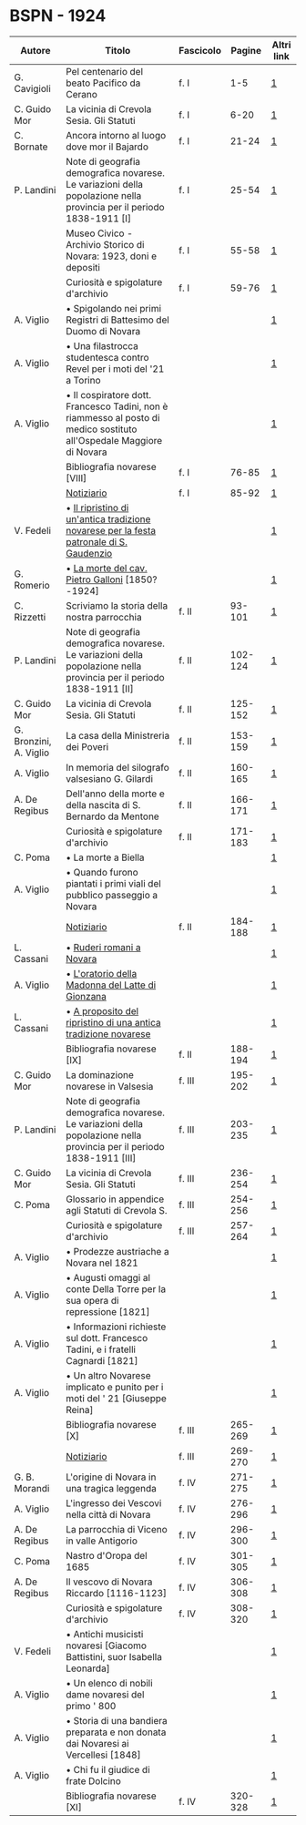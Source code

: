 # BSPN - 1924

| Autore                 | Titolo                                                                                                                                   | Fascicolo | Pagine  | Altri link                                             |
|------------------------|------------------------------------------------------------------------------------------------------------------------------------------|-----------|---------|--------------------------------------------------------|
| G. Cavigioli           | Pel centenario del beato Pacifico da Cerano                                                                                              | f. I      | 1-5     | [1](https://en.calameo.com/read/0072607357bc07b1a2ffb) |
| C. Guido Mor           | La vicinia di Crevola Sesia. Gli Statuti                                                                                                 | f. I      | 6-20    | [1](https://en.calameo.com/read/0072607357bc07b1a2ffb) |
| C. Bornate             | Ancora intorno al luogo dove mor il Bajardo                                                                                              | f. I      | 21-24   | [1](https://en.calameo.com/read/0072607357bc07b1a2ffb) |
| P. Landini             | Note di geografia demografica novarese. Le variazioni della popolazione nella provincia per il periodo 1838-1911 [I]                     | f. I      | 25-54   | [1](https://en.calameo.com/read/0072607357bc07b1a2ffb) |
|                        | Museo Civico - Archivio Storico di Novara: 1923, doni e depositi                                                                         | f. I      | 55-58   | [1](https://en.calameo.com/read/0072607357bc07b1a2ffb) |
|                        | Curiosità e spigolature d'archivio                                                                                                       | f. I      | 59-76   | [1](https://en.calameo.com/read/0072607357bc07b1a2ffb) |
| A. Viglio              | • Spigolando nei primi Registri di Battesimo del Duomo di Novara                                                                         |           |         | [1](https://en.calameo.com/read/0072607357bc07b1a2ffb) |
| A. Viglio              | • Una filastrocca studentesca contro Revel per i moti del '21 a Torino                                                                   |           |         | [1](https://en.calameo.com/read/0072607357bc07b1a2ffb) |
| A. Viglio              | • Il cospiratore dott. Francesco Tadini, non è riammesso al posto di medico sostituto all'Ospedale Maggiore di Novara                    |           |         | [1](https://en.calameo.com/read/0072607357bc07b1a2ffb) |
|                        | Bibliografia novarese [VIII]                                                                                                             | f. I      | 76-85   | [1](https://en.calameo.com/read/0072607357bc07b1a2ffb) |
|                        | [Notiziario](http://www.ssno.it/BSPNo/bspn_not24.html#241)                                                                               | f. I      | 85-92   | [1](https://en.calameo.com/read/0072607357bc07b1a2ffb) |
| V. Fedeli              | • [Il ripristino di un'antica tradizione novarese per la festa patronale di S. Gaudenzio](http://www.ssno.it/BSPNo/bspn_not24.html#trad) |           |         | [1](https://en.calameo.com/read/0072607357bc07b1a2ffb) |
| G. Romerio             | • [La morte del cav. Pietro Galloni](http://www.ssno.it/BSPNo/bspn_not24.html#gall) [1850?-1924]                                         |           |         | [1](https://en.calameo.com/read/0072607357bc07b1a2ffb) |
| C. Rizzetti            | Scriviamo la storia della nostra parrocchia                                                                                              | f. II     | 93-101  | [1](https://en.calameo.com/read/0072607355358e2ae853d) |
| P. Landini             | Note di geografia demografica novarese. Le variazioni della popolazione nella provincia per il periodo 1838-1911 [II]                    | f. II     | 102-124 | [1](https://en.calameo.com/read/0072607355358e2ae853d) |
| C. Guido Mor           | La vicinia di Crevola Sesia. Gli Statuti                                                                                                 | f. II     | 125-152 | [1](https://en.calameo.com/read/0072607355358e2ae853d) |
| G. Bronzini, A. Viglio | La casa della Ministreria dei Poveri                                                                                                     | f. II     | 153-159 | [1](https://en.calameo.com/read/0072607355358e2ae853d) |
| A. Viglio              | In memoria del silografo valsesiano G. Gilardi                                                                                           | f. II     | 160-165 | [1](https://en.calameo.com/read/0072607355358e2ae853d) |
| A. De Regibus          | Dell'anno della morte e della nascita di S. Bernardo da Mentone                                                                          | f. II     | 166-171 | [1](https://en.calameo.com/read/0072607355358e2ae853d) |
|                        | Curiosità e spigolature d'archivio                                                                                                       | f. II     | 171-183 | [1](https://en.calameo.com/read/0072607355358e2ae853d) |
| C. Poma                | • La morte a Biella                                                                                                                      |           |         | [1](https://en.calameo.com/read/0072607355358e2ae853d) |
| A. Viglio              | • Quando furono piantati i primi viali del pubblico passeggio a Novara                                                                   |           |         | [1](https://en.calameo.com/read/0072607355358e2ae853d) |
|                        | [Notiziario](http://www.ssno.it/BSPNo/bspn_not24.html#242)                                                                               | f. II     | 184-188 | [1](https://en.calameo.com/read/0072607355358e2ae853d) |
| L. Cassani             | • [Ruderi romani a Novara](http://www.ssno.it/BSPNo/bspn_not24.html#rude)                                                                |           |         | [1](https://en.calameo.com/read/0072607355358e2ae853d) |
| A. Viglio              | • [L'oratorio della Madonna del Latte di Gionzana](http://www.ssno.it/BSPNo/bspn_not24.html#gion)                                        |           |         | [1](https://en.calameo.com/read/0072607355358e2ae853d) |
| L. Cassani             | • [A proposito del ripristino di una antica tradizione novarese](http://www.ssno.it/BSPNo/bspn_not24.html#tra2)                          |           |         | [1](https://en.calameo.com/read/0072607355358e2ae853d) |
|                        | Bibliografia novarese [IX]                                                                                                               | f. II     | 188-194 | [1](https://en.calameo.com/read/0072607355358e2ae853d) |
| C. Guido Mor           | La dominazione novarese in Valsesia                                                                                                      | f. III    | 195-202 | [1](https://en.calameo.com/read/0072607353165c6ea881d) |
| P. Landini             | Note di geografia demografica novarese. Le variazioni della popolazione nella provincia per il periodo 1838-1911 [III]                   | f. III    | 203-235 | [1](https://en.calameo.com/read/0072607353165c6ea881d) |
| C. Guido Mor           | La vicinia di Crevola Sesia. Gli Statuti                                                                                                 | f. III    | 236-254 | [1](https://en.calameo.com/read/0072607353165c6ea881d) |
| C. Poma                | Glossario in appendice agli Statuti di Crevola S.                                                                                        | f. III    | 254-256 | [1](https://en.calameo.com/read/0072607353165c6ea881d) |
|                        | Curiosità e spigolature d'archivio                                                                                                       | f. III    | 257-264 | [1](https://en.calameo.com/read/0072607353165c6ea881d) |
| A. Viglio              | • Prodezze austriache a Novara nel 1821                                                                                                  |           |         | [1](https://en.calameo.com/read/0072607353165c6ea881d) |
| A. Viglio              | • Augusti omaggi al conte Della Torre per la sua opera di repressione [1821]                                                             |           |         | [1](https://en.calameo.com/read/0072607353165c6ea881d) |
| A. Viglio              | • Informazioni richieste sul dott. Francesco Tadini, e i fratelli Cagnardi [1821]                                                        |           |         | [1](https://en.calameo.com/read/0072607353165c6ea881d) |
| A. Viglio              | • Un altro Novarese implicato e punito per i moti del ' 21 [Giuseppe Reina]                                                              |           |         | [1](https://en.calameo.com/read/0072607353165c6ea881d) |
|                        | Bibliografia novarese [X]                                                                                                                | f. III    | 265-269 | [1](https://en.calameo.com/read/0072607353165c6ea881d) |
|                        | [Notiziario](http://www.ssno.it/BSPNo/bspn_not24.html#243)                                                                               | f. III    | 269-270 | [1](https://en.calameo.com/read/0072607353165c6ea881d) |
| G. B. Morandi          | L'origine di Novara in una tragica leggenda                                                                                              | f. IV     | 271-275 | [1](https://en.calameo.com/read/007260735628787b2a32b) |
| A. Viglio              | L'ingresso dei Vescovi nella città di Novara                                                                                             | f. IV     | 276-296 | [1](https://en.calameo.com/read/007260735628787b2a32b) |
| A. De Regibus          | La parrocchia di Viceno in valle Antigorio                                                                                               | f. IV     | 296-300 | [1](https://en.calameo.com/read/007260735628787b2a32b) |
| C. Poma                | Nastro d'Oropa del 1685                                                                                                                  | f. IV     | 301-305 | [1](https://en.calameo.com/read/007260735628787b2a32b) |
| A. De Regibus          | Il vescovo di Novara Riccardo [1116-1123]                                                                                                | f. IV     | 306-308 | [1](https://en.calameo.com/read/007260735628787b2a32b) |
|                        | Curiosità e spigolature d'archivio                                                                                                       | f. IV     | 308-320 | [1](https://en.calameo.com/read/007260735628787b2a32b) |
| V. Fedeli              | • Antichi musicisti novaresi [Giacomo Battistini, suor Isabella Leonarda]                                                                |           |         | [1](https://en.calameo.com/read/007260735628787b2a32b) |
| A. Viglio              | • Un elenco di nobili dame novaresi del primo ' 800                                                                                      |           |         | [1](https://en.calameo.com/read/007260735628787b2a32b) |
| A. Viglio              | • Storia di una bandiera preparata e non donata dai Novaresi ai Vercellesi [1848]                                                        |           |         | [1](https://en.calameo.com/read/007260735628787b2a32b) |
| A. Viglio              | • Chi fu il giudice di frate Dolcino                                                                                                     |           |         | [1](https://en.calameo.com/read/007260735628787b2a32b) |
|                        | Bibliografia novarese [XI]                                                                                                               | f. IV     | 320-328 | [1](https://en.calameo.com/read/007260735628787b2a32b) |
